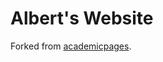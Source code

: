# Albert's Website
Forked from [academicpages](https://github.com/academicpages/academicpages.github.io).
